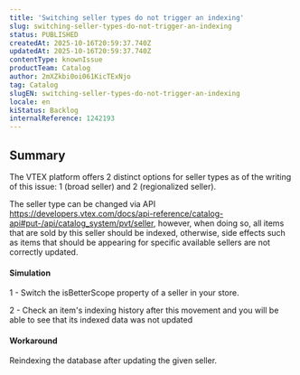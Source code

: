 ```yaml
---
title: 'Switching seller types do not trigger an indexing'
slug: switching-seller-types-do-not-trigger-an-indexing
status: PUBLISHED
createdAt: 2025-10-16T20:59:37.740Z
updatedAt: 2025-10-16T20:59:37.740Z
contentType: knownIssue
productTeam: Catalog
author: 2mXZkbi0oi061KicTExNjo
tag: Catalog
slugEN: switching-seller-types-do-not-trigger-an-indexing
locale: en
kiStatus: Backlog
internalReference: 1242193
---
```


## Summary


The VTEX platform offers 2 distinct options for seller types as of the writing of this issue: 1 (broad seller) and 2 (regionalized seller).

The seller type can be changed via API https://developers.vtex.com/docs/api-reference/catalog-api#put-/api/catalog_system/pvt/seller, however, when doing so, all items that are sold by this seller should be indexed, otherwise, side effects such as items that should be appearing for specific available sellers are not correctly updated.


#### Simulation


1 - Switch the isBetterScope property of a seller in your store.

2 - Check an item's indexing history after this movement and you will be able to see that its indexed data was not updated


#### Workaround


Reindexing the database after updating the given seller.



